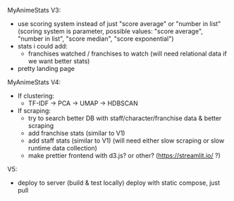 MyAnimeStats V3:
- use scoring system instead of just "score average" or "number in list" (scoring system is parameter, possible values: "score average", "number in list", "score median", "score exponential")
- stats i could add:
  - franchises watched / franchises to watch (will need relational data if we want better stats)
- pretty landing page

MyAnimeStats V4:
- If clustering:
  - TF-IDF -> PCA -> UMAP -> HDBSCAN
- If scraping:
  - try to search better DB with staff/character/franchise data & better scraping
  - add franchise stats (similar to V1)
  - add staff stats (similar to V1) (will need either slow scraping or slow runtime data collection)
  - make prettier frontend with d3.js? or other? (https://streamlit.io/ ?)

V5:
- deploy to server (build & test locally) deploy with static compose, just pull
